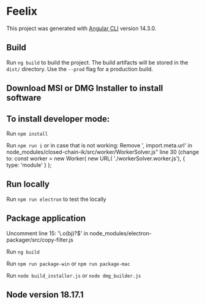 # Feelix

This project was generated with [Angular CLI](https://github.com/angular/angular-cli) version 14.3.0.

## Build

Run `ng build` to build the project. The build artifacts will be stored in the `dist/` directory. Use the `--prod` flag for a production build.


## Download MSI or DMG Installer to install software 

## To install developer mode:

Run `npm install`

Run `npm run i` or in case that is not working:
Remove ', import.meta.url' in node_modules/closed-chain-ik/src/worker/WorkerSolver.js" line 30 (change to: const worker = new Worker( new URL( './workerSolver.worker.js'), { type: 'module' } );


## Run locally 

Run `npm run electron` to test the locally

## Package application

Uncomment line 15: '\\.o(bj)?$' in node_modules/electron-packager/src/copy-filter.js

Run `ng build`

Run `npm run package-win` or `npm run package-mac`

Run `node build_installer.js` or `node dmg_builder.js`

## Node version 18.17.1


